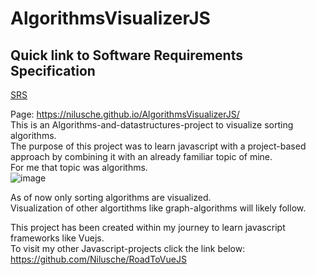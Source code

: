 # AlgorithmsVisualizerJS

## Quick link to Software Requirements Specification
[SRS](SortingAlgorithms_Software_Requirements_Specification.pdf)


Page: https://nilusche.github.io/AlgorithmsVisualizerJS/ <br>
This is an Algorithms-and-datastructures-project to visualize sorting algorithms. <br>
The purpose of this project was to learn javascript with a project-based approach by combining it with an already familiar topic of mine. <br>
For me that topic was algorithms. <br>
![image](https://user-images.githubusercontent.com/73897941/155042789-f71aae34-356f-401d-87c6-d7be65e4ab8f.png)

As of now only sorting algorithms are visualized.<br>
Visualization of other algortithms like graph-algorithms will likely follow. <br>

This project has been created within my journey to learn javascript frameworks like Vuejs. <br>
To visit my other Javascript-projects click the link below: <br>
https://github.com/Nilusche/RoadToVueJS
